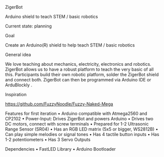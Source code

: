 
ZigerBot

Arduino shield to teach STEM / basic robotics

Current state: planning

Goal

Create an Arduino(R) shield to help teach STEM / basic robotics

General idea

We love teaching about mechanics, electricity, electronics and robotics. ZigerBot allows us to have a robust platform to teach the very basic of all this. Participants build their own robotic platform, solder the ZigerBot shield and connect both. ZigerBot can then be programmed via Arduino IDE or ArduBlockly .

Inspiration

https://github.com/FuzzyNoodle/Fuzzy-Naked-Mega

Features for first iteration
• Arduino compatible with Atmega2560 and CP2102
• Power-Input: Drives ZigerBot and powers Arduino
• Drives two DC motors, connect with screw terminals
• Prepared for 1-2 Ultrasonic Range Sensor (SR04)
• Has an RGB LED matrix (5x5 or bigger, WS2812B)
• Can play simple melodies or signal tones
• Has 4 tactile button inputs
• Has 1-2 potentiometers
• Has 3 Servo Outputs

Dependencies
• FastLED Library
• Arduino Bootloader

